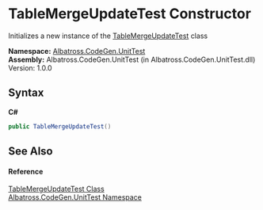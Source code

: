 # TableMergeUpdateTest Constructor 
 

Initializes a new instance of the <a href="D5221DC1.md">TableMergeUpdateTest</a> class

**Namespace:**&nbsp;<a href="56BAD780.md">Albatross.CodeGen.UnitTest</a><br />**Assembly:**&nbsp;Albatross.CodeGen.UnitTest (in Albatross.CodeGen.UnitTest.dll) Version: 1.0.0

## Syntax

**C#**<br />
``` C#
public TableMergeUpdateTest()
```


## See Also


#### Reference
<a href="D5221DC1.md">TableMergeUpdateTest Class</a><br /><a href="56BAD780.md">Albatross.CodeGen.UnitTest Namespace</a><br />